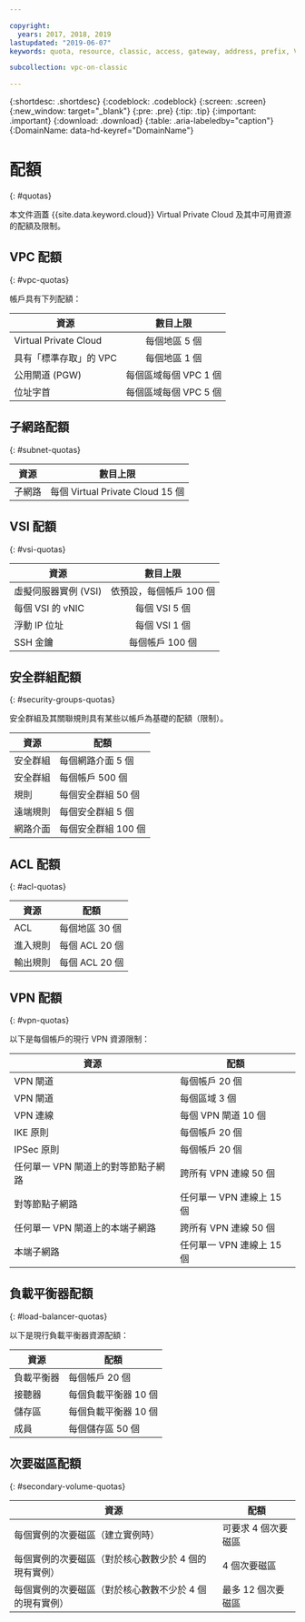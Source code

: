 ```yaml
---

copyright:
  years: 2017, 2018, 2019
lastupdated: "2019-06-07"
keywords: quota, resource, classic, access, gateway, address, prefix, VSI, vNIC, floating, SSH, key, security, group, rule, remote, peer, ACL, region, ingress, egress, VPN, policies, load balancer, listener, pool, per

subcollection: vpc-on-classic

---
```

{:shortdesc: .shortdesc}
{:codeblock: .codeblock}
{:screen: .screen}
{:new_window: target="_blank"}
{:pre: .pre}
{:tip: .tip}
{:important: .important}
{:download: .download}
{:table: .aria-labeledby="caption"}
{:DomainName: data-hd-keyref="DomainName"}

# 配額
{: #quotas}

本文件涵蓋 {{site.data.keyword.cloud}} Virtual Private Cloud 及其中可用資源的配額及限制。

## VPC 配額
{: #vpc-quotas}

帳戶具有下列配額：

|   資源         | 數目上限       |
| ------- | :------: |
| Virtual Private Cloud |每個地區 5 個|
| 具有「標準存取」的 VPC |每個地區 1 個|
| 公用閘道 (PGW) |每個區域每個 VPC 1 個|
| 位址字首 | 每個區域每個 VPC 5 個 |

## 子網路配額
{: #subnet-quotas}

|   資源         | 數目上限       |
| ------- | :------: |
| 子網路 | 每個 Virtual Private Cloud 15 個 |


## VSI 配額
{: #vsi-quotas}

|   資源         | 數目上限       |
| ------- | :------: |
| 虛擬伺服器實例 (VSI) | 依預設，每個帳戶 100 個 |
| 每個 VSI 的 vNIC | 每個 VSI 5 個 |
| 浮動 IP 位址 | 每個 VSI 1 個 |
| SSH 金鑰 | 每個帳戶 100 個 |


## 安全群組配額
{: #security-groups-quotas}

安全群組及其關聯規則具有某些以帳戶為基礎的配額（限制）。

|資源|配額|
|--------|-----|
|安全群組|每個網路介面 5 個|
|安全群組|每個帳戶 500 個|
|規則|每個安全群組 50 個|
|遠端規則|每個安全群組 5 個|
|網路介面|每個安全群組 100 個|

## ACL 配額
{: #acl-quotas}

|資源|配額|
|--------|-----|
|ACL|每個地區 30 個|
|進入規則|每個 ACL 20 個|
|輸出規則|每個 ACL 20 個|

## VPN 配額
{: #vpn-quotas}

以下是每個帳戶的現行 VPN 資源限制：

|資源|配額|
|--------|-----|
| VPN 閘道 | 每個帳戶 20 個 |
| VPN 閘道 | 每個區域 3 個 |
| VPN 連線 | 每個 VPN 閘道 10 個 |
| IKE 原則 | 每個帳戶 20 個 |
| IPSec 原則 | 每個帳戶 20 個 |
| 任何單一 VPN 閘道上的對等節點子網路 | 跨所有 VPN 連線 50 個 |
| 對等節點子網路 | 任何單一 VPN 連線上 15 個 |
| 任何單一 VPN 閘道上的本端子網路 | 跨所有 VPN 連線 50 個 |
| 本端子網路 | 任何單一 VPN 連線上 15 個 |

## 負載平衡器配額
{: #load-balancer-quotas}

以下是現行負載平衡器資源配額：

|資源|配額|
|--------|-----|
|負載平衡器| 每個帳戶 20 個 |
|接聽器| 每個負載平衡器 10 個 |
|儲存區| 每個負載平衡器 10 個 |
|成員| 每個儲存區 50 個 |

## 次要磁區配額
{: #secondary-volume-quotas}

| 資源     |配額|
|--------|----- |
|每個實例的次要磁區（建立實例時）|可要求 4 個次要磁區|
|每個實例的次要磁區（對於核心數數少於 4 個的現有實例）|4 個次要磁區|
|每個實例的次要磁區（對於核心數數不少於 4 個的現有實例）|最多 12 個次要磁區|


